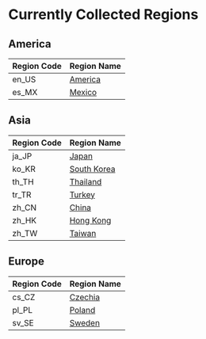 # Currently Collected Regions

## America

| Region Code | Region Name |
| --- | --- |
| en_US | [America](en_US/index.md) | 
| es_MX | [Mexico](es_MX/index.md) | 

## Asia

| Region Code | Region Name |
| --- | --- |
| ja_JP | [Japan](ja_JP/index.md) | 
| ko_KR | [South Korea](ko_KR/index.md) | 
| th_TH | [Thailand](th_TH/index.md) | 
| tr_TR | [Turkey](tr_TR/index.md) | 
| zh_CN | [China](zh_CN/index.md) | 
| zh_HK | [Hong Kong](zh_HK/index.md) | 
| zh_TW | [Taiwan](zh_TW/index.md) | 

## Europe

| Region Code | Region Name |
| --- | --- |
| cs_CZ | [Czechia](cs_CZ/index.md) | 
| pl_PL | [Poland](pl_PL/index.md) | 
| sv_SE | [Sweden](sv_SE/index.md) | 
